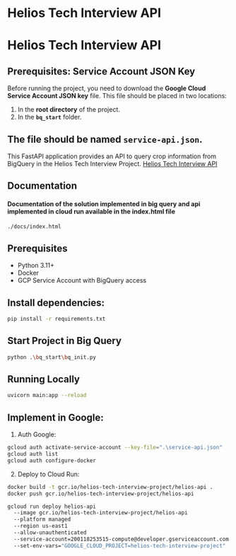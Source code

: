 # Helios Tech Interview API

# Helios Tech Interview API

## Prerequisites: Service Account JSON Key
Before running the project, you need to download the **Google Cloud Service Account JSON key** file. This file should be placed in two locations:

1. In the **root directory** of the project.
2. In the **`bq_start`** folder.

The file should be named `service-api.json`.
---

This FastAPI application provides an API to query crop information from BigQuery in the Helios Tech Interview Project.
[Helios Tech Interview API](https://helios-api-200118253515.us-east1.run.app/docs)

## Documentation
#### Documentation of the solution implemented in big query and api implemented in cloud run available in the index.html file
```bash
./docs/index.html
```
## Prerequisites
- Python 3.11+
- Docker
- GCP Service Account with BigQuery access

## Install dependencies:
```bash
pip install -r requirements.txt
```

## Start Project in Big Query
```bash
python .\bq_start\bq_init.py
```

## Running Locally
```bash
uvicorn main:app --reload
```
## Implement in Google:
1. Auth Google:
```bash
gcloud auth activate-service-account --key-file=".\service-api.json"
gcloud auth list
gcloud auth configure-docker
```

2. Deploy to Cloud Run:
```bash
docker build -t gcr.io/helios-tech-interview-project/helios-api .
docker push gcr.io/helios-tech-interview-project/helios-api

gcloud run deploy helios-api 
  --image gcr.io/helios-tech-interview-project/helios-api 
  --platform managed 
  --region us-east1 
  --allow-unauthenticated 
  --service-account=200118253515-compute@developer.gserviceaccount.com 
  --set-env-vars="GOOGLE_CLOUD_PROJECT=helios-tech-interview-project"
```